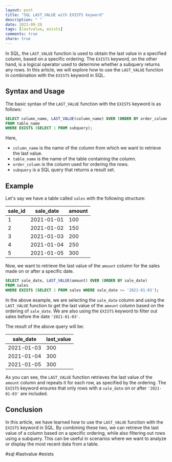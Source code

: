 ```yaml
---
layout: post
title: "SQL LAST_VALUE with EXISTS keyword"
description: " "
date: 2023-09-28
tags: [lastvalue, exists]
comments: true
share: true
---
```


In SQL, the `LAST_VALUE` function is used to obtain the last value in a specified column, based on a specific ordering. The `EXISTS` keyword, on the other hand, is a logical operator used to determine whether a subquery returns any rows. In this article, we will explore how to use the `LAST_VALUE` function in combination with the `EXISTS` keyword in SQL.

## Syntax and Usage

The basic syntax of the `LAST_VALUE` function with the `EXISTS` keyword is as follows:

```sql
SELECT column_name, LAST_VALUE(column_name) OVER (ORDER BY order_column)
FROM table_name
WHERE EXISTS (SELECT 1 FROM subquery);
```

Here,
- `column_name` is the name of the column from which we want to retrieve the last value.
- `table_name` is the name of the table containing the column.
- `order_column` is the column used for ordering the rows.
- `subquery` is a SQL query that returns a result set.

## Example

Let's say we have a table called `sales` with the following structure:

| sale_id | sale_date  | amount |
|---------|------------|--------|
| 1       | 2021-01-01 | 100    |
| 2       | 2021-01-02 | 150    |
| 3       | 2021-01-03 | 200    |
| 4       | 2021-01-04 | 250    |
| 5       | 2021-01-05 | 300    |

Now, we want to retrieve the last value of the `amount` column for the sales made on or after a specific date.

```sql
SELECT sale_date, LAST_VALUE(amount) OVER (ORDER BY sale_date)
FROM sales
WHERE EXISTS (SELECT 1 FROM sales WHERE sale_date >= '2021-01-03');
```

In the above example, we are selecting the `sale_date` column and using the `LAST_VALUE` function to get the last value of the `amount` column based on the ordering of `sale_date`. We are also using the `EXISTS` keyword to filter out sales before the date `'2021-01-03'`.

The result of the above query will be:

| sale_date  | last_value |
|------------|------------|
| 2021-01-03 | 300        |
| 2021-01-04 | 300        |
| 2021-01-05 | 300        |

As you can see, the `LAST_VALUE` function retrieves the last value of the `amount` column and repeats it for each row, as specified by the ordering. The `EXISTS` keyword ensures that only rows with a `sale_date` on or after `'2021-01-03'` are included.

## Conclusion

In this article, we have learned how to use the `LAST_VALUE` function with the `EXISTS` keyword in SQL. By combining these two, we can retrieve the last value of a column based on a specific ordering, while also filtering out rows using a subquery. This can be useful in scenarios where we want to analyze or display the most recent data from a table.

#sql #lastvalue #exists